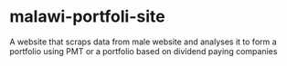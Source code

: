 # malawi-portfoli-site
A website that scraps data from male website and analyses it to form a portfolio using PMT or a portfolio based on dividend paying companies 
